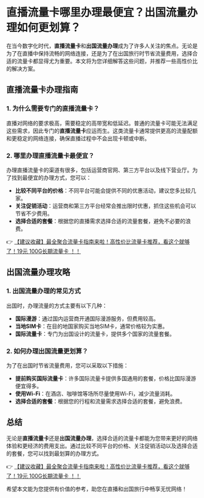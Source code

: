 # 直播流量卡哪里办理最便宜？出国流量办理如何更划算？

在当今数字化时代，**直播流量卡**和**出国流量办理**成为了许多人关注的焦点。无论是为了在直播中保持流畅的网络连接，还是为了在出国旅行时节省流量费用，选择合适的流量卡都显得尤为重要。本文将为您详细解答这些问题，并推荐一些高性价比的解决方案。

## 直播流量卡办理指南

### 1. 为什么需要专门的直播流量卡？
直播对网络的要求极高，需要稳定的高带宽和低延迟。普通的流量卡可能无法满足这些需求，因此专门的**直播流量卡**应运而生。这类流量卡通常提供更高的流量配额和更稳定的网络连接，确保直播过程中不会出现卡顿或中断。

### 2. 哪里办理直播流量卡最便宜？
办理直播流量卡的渠道有很多，包括运营商官网、第三方平台以及线下营业厅。为了找到最便宜的办理方式，您可以：

- **比较不同平台的价格**：不同平台可能会提供不同的优惠活动，建议您多比较几家。
- **关注促销活动**：运营商和第三方平台经常会推出限时优惠，抓住这些机会可以节省不少费用。
- **选择合适的套餐**：根据您的直播需求选择合适的流量套餐，避免不必要的浪费。

👉 [【建议收藏】最全聚合流量卡指南来啦！高性价比流量卡推荐，看这个就够了！19元 100G长期流量卡 ！！](https://bit.ly/Liuliangka)

## 出国流量办理攻略

### 1. 出国流量办理的常见方式
出国时，办理流量的方式主要有以下几种：

- **国际漫游**：通过国内运营商开通国际漫游服务，但费用较高。
- **当地SIM卡**：在目的地国家购买当地SIM卡，通常价格较为实惠。
- **国际流量卡**：专门为出国设计的流量卡，提供多个国家的流量套餐。

### 2. 如何办理出国流量更划算？
为了在出国时节省流量费用，您可以采取以下措施：

- **提前购买国际流量卡**：许多国际流量卡提供多国通用的套餐，价格比国际漫游便宜得多。
- **使用Wi-Fi**：在酒店、咖啡馆等场所尽量使用Wi-Fi，减少流量消耗。
- **选择合适的套餐**：根据您的行程和流量需求选择合适的套餐，避免浪费。

## 总结

无论是**直播流量卡**还是**出国流量办理**，选择合适的流量卡都能为您带来更好的网络体验和更经济的费用支出。通过比较不同平台的价格、关注促销活动以及选择合适的套餐，您可以找到最划算的办理方式。

👉 [【建议收藏】最全聚合流量卡指南来啦！高性价比流量卡推荐，看这个就够了！19元 100G长期流量卡 ！！](https://bit.ly/Liuliangka)

希望本文能为您提供有价值的参考，助您在直播和出国旅行中畅享无忧网络！
